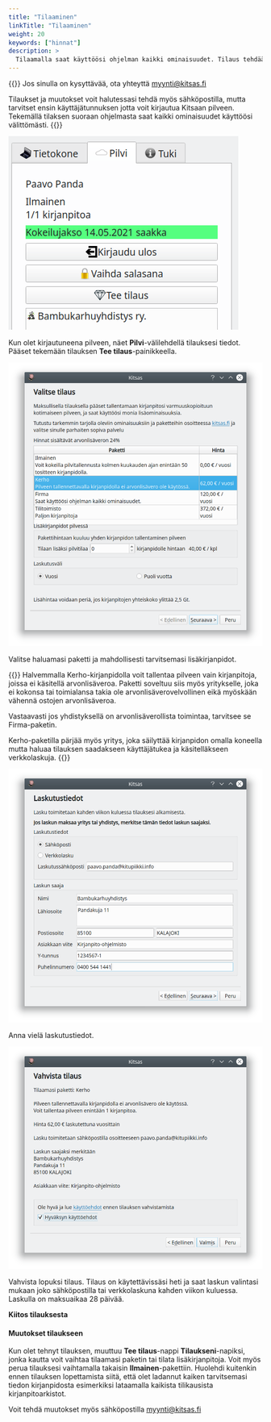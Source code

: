 ```yaml
---
title: "Tilaaminen"
linkTitle: "Tilaaminen"
weight: 20
keywords: ["hinnat"]
description: >
  Tilaamalla saat käyttöösi ohjelman kaikki ominaisuudet. Tilaus tehdään suoraan ohjelmasta ja heti käytettävissäsi.
---
```


{{<alert title="Ota yhteyttä!">}}
Jos sinulla on kysyttävää, ota yhteyttä myynti@kitsas.fi

Tilaukset ja muutokset voit halutessasi tehdä myös sähköpostilla, mutta tarvitset ensin käyttäjätunnuksen jotta voit kirjautua Kitsaan pilveen. Tekemällä tilaksen suoraan ohjelmasta saat kaikki ominaisuudet käyttöösi välittömästi.
{{</alert>}}

![](/img/fi/aloitus/pilvi/tilaus1.png)

Kun olet kirjautuneena pilveen, näet **Pilvi**-välilehdellä tilauksesi tiedot. Pääset tekemään tilauksen **Tee tilaus**-painikkeella.

![](/img/fi/aloitus/pilvi/tilaus2.png)

Valitse haluamasi paketti ja mahdollisesti tarvitsemasi lisäkirjanpidot.

{{<alert title="Kerho vai Firma?">}}
Halvemmalla Kerho-kirjanpidolla voit tallentaa pilveen vain kirjanpitoja, joissa ei käsitellä arvonlisäveroa. Paketti soveltuu siis myös yritykselle, joka ei kokonsa tai toimialansa takia ole arvonlisäverovelvollinen eikä myöskään vähennä ostojen arvonlisäveroa.

Vastaavasti jos yhdistyksellä on arvonlisäverollista toimintaa, tarvitsee se Firma-paketin.

Kerho-paketilla pärjää myös yritys, joka säilyttää kirjanpidon omalla koneella mutta haluaa tilauksen saadakseen käyttäjätukea ja käsitelläkseen verkkolaskuja.
{{</alert>}}

![](/img/fi/aloitus/pilvi/tilaus3.png)

Anna vielä laskutustiedot.

![](/img/fi/aloitus/pilvi/tilaus4.png)

Vahvista lopuksi tilaus. Tilaus on käytettävissäsi heti ja saat laskun valintasi mukaan joko sähköpostilla tai verkkolaskuna kahden viikon kuluessa. Laskulla on maksuaikaa 28 päivää.

**Kiitos tilauksesta**

#### Muutokset tilaukseen

Kun olet tehnyt tilauksen, muuttuu **Tee tilaus**-nappi **Tilaukseni**-napiksi, jonka kautta voit vaihtaa tilaamasi paketin tai tilata lisäkirjanpitoja. Voit myös perua tilauksesi vaihtamalla takaisin **Ilmainen**-pakettiin. Huolehdi kuitenkin ennen tilauksen lopettamista siitä, että olet ladannut kaiken tarvitsemasi tiedon kirjanpidosta esimerkiksi lataamalla kaikista tilikausista kirjanpitoarkistot.

Voit tehdä muutokset myös sähköpostilla myynti@kitsas.fi
